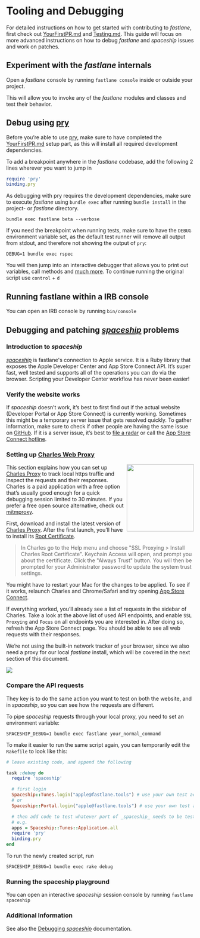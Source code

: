 # Tooling and Debugging

For detailed instructions on how to get started with contributing to _fastlane_, first check out [YourFirstPR.md][first-pr] and [Testing.md](Testing.md). This guide will focus on more advanced instructions on how to debug _fastlane_ and _spaceship_ issues and work on patches.

## Experiment with the _fastlane_ internals

Open a _fastlane_ console by running `fastlane console` inside or outside your project.

This will allow you to invoke any of the _fastlane_ modules and classes and test their behavior.

## Debug using [pry](https://pry.github.io/)

Before you’re able to use [pry](https://pry.github.io/), make sure to have completed the [YourFirstPR.md][first-pr] setup part, as this will install all required development dependencies.

To add a breakpoint anywhere in the _fastlane_ codebase, add the following 2 lines wherever you want to jump in

```ruby
require 'pry'
binding.pry
```

As debugging with pry requires the development dependencies, make sure to execute _fastlane_ using `bundle exec` after running `bundle install` in the project- or _fastlane_ directory.

```
bundle exec fastlane beta --verbose
```

If you need the breakpoint when running tests, make sure to have the `DEBUG` environment variable set, as the default test runner will remove all output from stdout, and therefore not showing the output of `pry`:

```
DEBUG=1 bundle exec rspec
```

You will then jump into an interactive debugger that allows you to print out variables, call methods and [much more](https://github.com/pry/pry/wiki).
To continue running the original script use `control` + `d`

## Running fastlane within a IRB console

You can open an IRB console by running `bin/console`

## Debugging and patching [_spaceship_](https://github.com/fastlane/fastlane/tree/master/spaceship) problems

### Introduction to _spaceship_

[_spaceship_](https://github.com/fastlane/fastlane/tree/master/spaceship) is fastlane's connection to Apple service. It is a Ruby library that exposes the Apple Developer Center and App Store Connect API. It’s super fast, well tested and supports all of the operations you can do via the browser. Scripting your Developer Center workflow has never been easier! 

### Verify the website works

If _spaceship_ doesn’t work, it’s best to first find out if the actual website (Developer Portal or App Store Connect) is currently working. Sometimes this might be a temporary server issue that gets resolved quickly. To gather information, make sure to check if other people are having the same issue on [GitHub](https://github.com/fastlane/fastlane/issues).
If it is a server issue, it’s best to [file a radar](https://bugreport.apple.com/) or call the [App Store Connect hotline](https://developer.apple.com/contact/phone/).

### Setting up [Charles Web Proxy](https://www.charlesproxy.com/)

<img src=".assets/ToolingCharlesEnableSSL.png" align="right" width="180" />

This section explains how you can set up [Charles Proxy](https://www.charlesproxy.com/) to track local https traffic and inspect the requests and their responses. Charles is a paid application with a free option that’s usually good enough for a quick debugging session limited to 30 minutes. If you prefer a free open source alternative, check out [mitmproxy](https://mitmproxy.org/).

First, download and install the latest version of [Charles Proxy](https://www.charlesproxy.com/). After the first launch, you’ll have to install its [Root Certificate](https://www.charlesproxy.com/documentation/using-charles/ssl-certificates/).

> In Charles go to the Help menu and choose "SSL Proxying > Install Charles Root Certificate". Keychain Access will open, and prompt you about the certificate. Click the "Always Trust" button. You will then be prompted for your Administrator password to update the system trust settings.

You might have to restart your Mac for the changes to be applied. To see if it works, relaunch Charles and Chrome/Safari and try opening [App Store Connect](https://appstoreconnect.apple.com).

If everything worked, you’ll already see a list of requests in the sidebar of Charles. Take a look at the above list of used API endpoints, and enable `SSL Proxying` and `Focus` on all endpoints you are interested in.
After doing so, refresh the App Store Connect page. You should be able to see all web requests with their responses.

We’re not using the built-in network tracker of your browser, since we also need a proxy for our local _fastlane_ install, which will be covered in the next section of this document.

<img src=".assets/ToolingCharlesRequest.png" />

### Compare the API requests

They key is to do the same action you want to test on both the website, and in _spaceship_, so you can see how the requests are different.

To pipe _spaceship_ requests through your local proxy, you need to set an environment variable:
```
SPACESHIP_DEBUG=1 bundle exec fastlane your_normal_command
```

To make it easier to run the same script again, you can temporarily edit the `Rakefile` to look like this:

```ruby
# leave existing code, and append the following

task :debug do
  require 'spaceship'

  # first login
  Spaceship::Tunes.login("apple@fastlane.tools") # use your own test account
  # or
  Spaceship::Portal.login("apple@fastlane.tools") # use your own test account

  # then add code to test whatever part of _spaceship_ needs to be tested
  # e.g.
  apps = Spaceship::Tunes::Application.all
  require 'pry'
  binding.pry
end
```

To run the newly created script, run

```
SPACESHIP_DEBUG=1 bundle exec rake debug
```

### Running the spaceship playground

You can open an interactive _spaceship_ session console by running `fastlane spaceship`

### Additional Information
See also the [Debugging _spaceship_](spaceship/docs/Debugging.md) documentation.

<!--Links-->
[first-pr]: YourFirstPR.md
